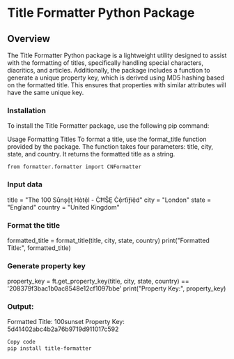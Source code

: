 # Title Formatter Python Package
## Overview
The Title Formatter Python package is a lightweight utility designed to assist with the formatting of titles, specifically handling special characters, diacritics, and articles. Additionally, the package includes a function to generate a unique property key, which is derived using MD5 hashing based on the formatted title. This ensures that properties with similar attributes will have the same unique key.

### Installation
To install the Title Formatter package, use the following pip command:


Usage
Formatting Titles
To format a title, use the format_title function provided by the package. The function takes four parameters: title, city, state, and country. It returns the formatted title as a string.

`from formatter.formatter import CNFormatter`

### Input data
title = "The 100 Sůnşệţ Hòtệl - ĊĦŜẸ Ċệrťíƒíệd"
city = "London"
state = "England"
country = "United Kingdom"

### Format the title
formatted_title = format_title(title, city, state, country)
print("Formatted Title:", formatted_title)

### Generate property key
property_key = ft.get_property_key(title, city, state, country) == '208379f3bac1b0ac8548e12cf1097bbe'
print("Property Key:", property_key)

### Output: 
Formatted Title: 100sunset
Property Key: 5d41402abc4b2a76b9719d911017c592

```bash
Copy code
pip install title-formatter